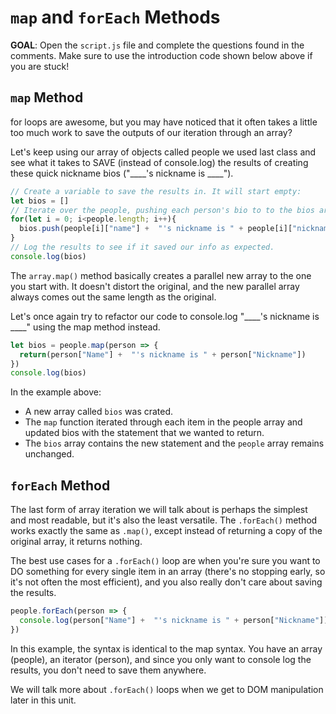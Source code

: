 # `map` and `forEach` Methods
**GOAL**: Open the `script.js` file and complete the questions found in the comments. Make sure to use the introduction code shown below above if you are stuck!

## `map` Method
for loops are awesome, but you may have noticed that it often takes a little too much work to save the outputs of our iteration through an array? 

Let's keep using our array of objects called people we used last class and see what it takes to SAVE (instead of console.log) the results of creating these quick nickname bios ("____'s nickname is ____").

```javascript
// Create a variable to save the results in. It will start empty:
let bios = []
// Iterate over the people, pushing each person's bio to to the bios array
for(let i = 0; i<people.length; i++){
  bios.push(people[i]["name"] +  "'s nickname is " + people[i]["nickname"])
}
// Log the results to see if it saved our info as expected.  
console.log(bios)
```

The `array.map()` method basically creates a parallel new array to the one you start with. It doesn't distort the original, and the new parallel array always comes out the same length as the original.

Let's once again try to refactor our code to console.log "____'s nickname is ____" using the map method instead.

```javascript
let bios = people.map(person => {
  return(person["Name"] +  "'s nickname is " + person["Nickname"])
})
console.log(bios)

```

In the example above: 
- A new array called `bios` was crated. 
- The `map` function iterated through each item in the people array and updated bios with the statement that we wanted to return.
- The `bios` array contains the new statement and the `people` array remains unchanged.

## `forEach` Method
The last form of array iteration we will talk about is perhaps the simplest and most readable, but it's also the least versatile. The `.forEach()` method works exactly the same as `.map()`, except instead of returning a copy of the original array, it returns nothing.

The best use cases for a `.forEach()` loop are when you're sure you want to DO something for every single item in an array (there's no stopping early, so it's not often the most efficient), and you also really don't care about saving the results.

```javascript
people.forEach(person => {
  console.log(person["Name"] +  "'s nickname is " + person["Nickname"])
})
```

In this example, the syntax is identical to the map syntax. You have an array (people), an iterator (person), and since you only want to console log the results, you don't need to save them anywhere.

We will talk more about `.forEach()` loops when we get to DOM manipulation later in this unit. 